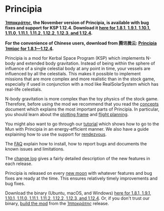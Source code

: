 # Principia

**[Ἱπποκράτης](https://github.com/mockingbirdnest/Principia/wiki/Change-Log#%E1%BC%B1%CF%80%CF%80%CE%BF%CE%BA%CF%81%CE%AC%CF%84%CE%B7%CF%82), the November version of Principia, is available with bug fixes and support for KSP 1.12.4.  Download it [here for 1.8.1, 1.9.1, 1.10.1, 1.11.0, 1.11.1, 1.11.2, 1.12.2, 1.12.3, and 1.12.4](https://bit.ly/3GFA1dm).**

**For the convenience of Chinese users, download from 腾讯微云: [Principia Ἱππίας for 1.8.1—1.12.4](https://share.weiyun.com/9gUS1T4E).**

Principia is a mod for Kerbal Space Program (KSP) which implements N-body and extended body gravitation.  Instead of being within the sphere of influence of a single celestial body at any point in time, your vessels are influenced by all the celestials.  This makes it possible to implement missions that are more complex and more realistic than in the stock game, especially if used in conjunction with a mod like RealSolarSystem which has real-life celestials.

N-body gravitation is more complex than the toy physics of the stock game.  Therefore, before using the mod we recommend that you read the [concepts](https://github.com/mockingbirdnest/Principia/wiki/Concepts) document which explains the most important parts of Principia.  In particular, you should learn about the [plotting frame](https://github.com/mockingbirdnest/Principia/wiki/Concepts#plotting-frame) and [flight planning](https://github.com/mockingbirdnest/Principia/wiki/Concepts#flight-planning).

You might also want to go through our
[tutorial](https://github.com/mockingbirdnest/Principia/wiki/A-guide-to-going-to-the-Mun-with-Principia) which shows how 
to go to the Mun with Principia in an energy-efficient manner.  We also have a guide explaining how to use the support for [rendezvous](https://github.com/mockingbirdnest/Principia/wiki/A-guide-to-performing-low-orbit-rendezvous).

The [FAQ](https://github.com/mockingbirdnest/Principia/wiki/Installing,-reporting-bugs,-and-frequently-asked-questions) explain how to install, how to report bugs and documents the known issues and limitations.

The [change log](https://github.com/mockingbirdnest/Principia/wiki/Change-Log) gives a fairly detailed description of the new features in each release.

Principia is released on every [new moon](https://en.wikipedia.org/wiki/New_moon) with whatever features and bug fixes are ready at the time.  This ensures relatively timely improvements and bug fixes.

Download the binary (Ubuntu, macOS, and Windows) [here for 1.8.1, 1.9.1, 1.10.1, 1.11.0, 1.11.1, 1.11.2, 1.12.2, 1.12.3, and 1.12.4](https://bit.ly/3GFA1dm).  Or, if you don't trust our binary, [build the mod](https://github.com/mockingbirdnest/Principia/blob/master/documentation/Setup.md) from the [Ἱπποκράτης](https://github.com/mockingbirdnest/Principia/releases/tag/2022112323-%E1%BC%B9%CF%80%CF%80%CE%BF%CE%BA%CF%81%CE%AC%CF%84%CE%B7%CF%82) release.
